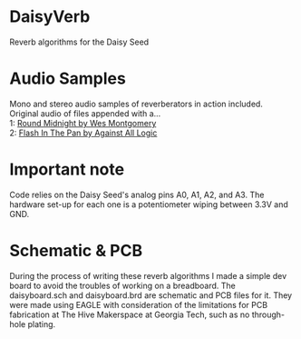 # DaisyVerb
Reverb algorithms for the Daisy Seed

# Audio Samples
Mono and stereo audio samples of reverberators in action included.   
Original audio of files appended with a...    
1: [Round Midnight by Wes Montgomery](https://www.youtube.com/watch?v=PMhMiBxuqkg)   
2: [Flash In The Pan by Against All Logic](https://www.youtube.com/watch?v=LaSEOVulOY0)   

# Important note
Code relies on the Daisy Seed's analog pins A0, A1, A2, and A3. The hardware set-up for each one is a potentiometer wiping between 3.3V and GND.

# Schematic & PCB
During the process of writing these reverb algorithms I made a simple dev board to avoid the troubles of working on a breadboard. The daisyboard.sch and daisyboard.brd are schematic and PCB files for it. They were made using EAGLE with consideration of the limitations for PCB fabrication at The Hive Makerspace at Georgia Tech, such as no through-hole plating.


